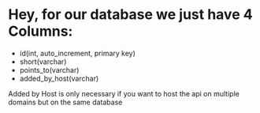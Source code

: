# Hey, for our database we just have 4 Columns:
- id(int, auto_increment, primary key)
- short(varchar)
- points_to(varchar)
- added_by_host(varchar)

Added by Host is only necessary if you want to host the api on multiple domains but on the same database 